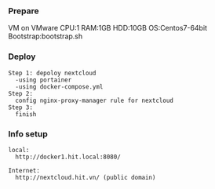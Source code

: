 ### Prepare
  VM on VMware
    CPU:1
    RAM:1GB
    HDD:10GB
    OS:Centos7-64bit
  Bootstrap:bootstrap.sh

### Deploy
    Step 1: depoloy nextcloud
      -using portainer
      -using docker-compose.yml
    Step 2: 
      config nginx-proxy-manager rule for nextcloud
    Step 3:
      finish

### Info setup
    local:
      http://docker1.hit.local:8080/
      
    Internet:
      http://nextcloud.hit.vn/ (public domain)